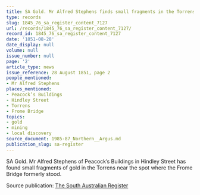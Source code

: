 ```yaml
---
title: SA Gold. Mr Alfred Stephens finds small fragments in the Torrens
type: records
slug: 1845_76_sa_register_content_7127
url: /records/1845_76_sa_register_content_7127/
record_id: 1845_76_sa_register_content_7127
date: '1851-08-28'
date_display: null
volume: null
issue_number: null
page: '2'
article_type: news
issue_reference: 28 August 1851, page 2
people_mentioned:
- Mr Alfred Stephens
places_mentioned:
- Peacock’s Buildings
- Hindley Street
- Torrens
- Frome Bridge
topics:
- gold
- mining
- local discovery
source_document: 1985-87_Northern__Argus.md
publication_slug: sa-register
---
```


SA Gold.  Mr Alfred Stephens of Peacock’s Buildings in Hindley Street has found small fragments of gold in the Torrens near the spot where the Frome Bridge formerly stood.

Source publication: [The South Australian Register](/publications/sa-register/)
